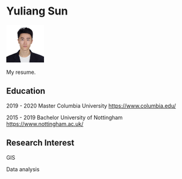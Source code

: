 # Yuliang Sun

<img src='IMG_4434.JPG' width=100>

My resume.

## Education
2019 - 2020 Master Columbia University https://www.columbia.edu/

2015 - 2019 Bachelor University of Nottingham https://www.nottingham.ac.uk/

## Research Interest
GIS

Data analysis